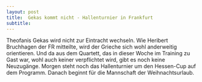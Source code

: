 ```yaml
---
layout: post
title:  Gekas kommt nicht - Hallenturnier in Frankfurt
subtitle:  
---
```


Theofanis Gekas wird nicht zur Eintracht wechseln. Wie Heribert Bruchhagen der FR mitteilte, wird der Grieche sich wohl anderweitig orientieren. Und da aus dem Quartett, das in dieser Woche im Training zu Gast war, wohl auch keiner verpflichtet wird, gibt es noch keine Neuzugänge. Morgen steht noch das Hallenturnier um den Hessen-Cup auf dem Programm. Danach beginnt für die Mannschaft der Weihnachtsurlaub.


